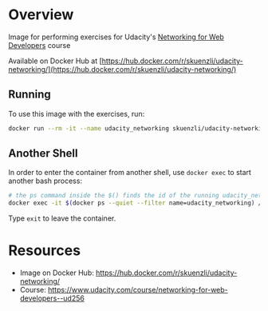 # Overview #

Image for performing exercises for Udacity's [Networking for Web Developers](https://www.udacity.com/course/networking-for-web-developers--ud256) course

Available on Docker Hub at [https://hub.docker.com/r/skuenzli/udacity-networking/](https://hub.docker.com/r/skuenzli/udacity-networking/)

## Running ##

To use this image with the exercises, run:

```sh
docker run --rm -it --name udacity_networking skuenzli/udacity-networking:2017-01-01
```

## Another Shell ##

In order to enter the container from another shell, use `docker exec` to start another bash process:

```sh
# the ps command inside the $() finds the id of the running udacity_networking container:
docker exec -it $(docker ps --quiet --filter name=udacity_networking) /bin/bash
```

Type `exit` to leave the container.

# Resources #

* Image on Docker Hub: https://hub.docker.com/r/skuenzli/udacity-networking/
* Course: https://www.udacity.com/course/networking-for-web-developers--ud256

